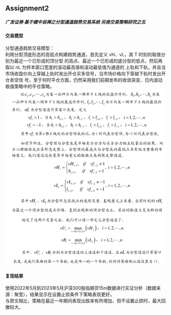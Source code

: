 
## Assignment2  
##### 广发证券  基于缠中说禅之分型通道趋势交易系统  另类交易策略研究之五

#### 交易模型  
分型通道趋势交易模型：  
利用分型顶底形态的高低点构建趋势通道，首先定义 vH、vL，其 T 时刻的取值分别为最近一个已形成的顶分型
的高点、最近一个已形成的底分型的低点，然后再取以 nL 为样本窗口宽度的滚动最高值和滚动最低值为通道的
上轨和下轨，并且当市场收盘价向上穿越上轨时发出开仓买多信号，当市场价格向下穿越下轨时发出开仓卖空信
号，至于何时平仓方面，仍然采用我们前期发布的收敛突变、日内波动极值策略中的平仓策略。
![指标](./指标.png "指标")  
![指标2](./指标2.png "指标2")  
![指标3](./指标3.png "指标3")  




#### 复现结果    
使用2022年5月到2023年5月沪深300股指期货15m数据进行实证分析（数据来源：聚宽），结果显示在设置止损条件下策略表现更好。  
与原文相比，策略在最近一年期间表现出胜率有所增加，但不设置止损时，最大回撤较大。


